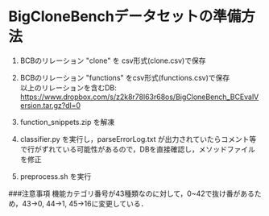 # BigCloneBenchデータセットの準備方法
1. BCBのリレーション "clone" を csv形式(clone.csv)で保存
2. BCBのリレーション "functions" をcsv形式(functions.csv)で保存  
以上のリレーションを含むDB: <https://www.dropbox.com/s/z2k8r78l63r68os/BigCloneBench_BCEvalVersion.tar.gz?dl=0>

3. function_snippets.zip を解凍
4. classifier.py を実行し，parseErrorLog.txt が出力されていたらコメント等で行がずれている可能性があるので，DBを直接確認し，メソッドファイルを修正
5. preprocess.sh を実行

###注意事項
機能カテゴリ番号が43種類なのに対して，0~42で抜け番があるため，43->0, 44->1, 45->16に変更している．  
